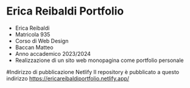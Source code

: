 # Erica Reibaldi Portfolio

- Erica Reibaldi
- Matricola 935
- Corso di Web Design
- Baccan Matteo
- Anno accademico 2023/2024
- Realizzazione di un sito web monopagina come portfolio personale

#Indirizzo di pubblicazione Netlify
Il repository è pubblicato a questo indirizzo https://ericareibaldiportfolio.netlify.app/
